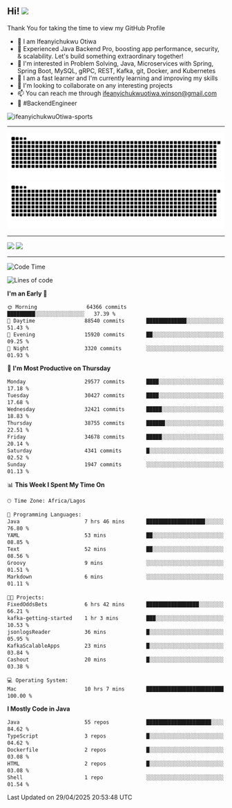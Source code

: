 <!-- BLOG-POST-LIST:START --><!-- BLOG-POST-LIST:END -->

## Hi! <img src="https://media.giphy.com/media/hvRJCLFzcasrR4ia7z/giphy.gif" width="4%"> 

Thank You for taking the time to view my GitHub Profile

- 👋 I am Ifeanyichukwu Otiwa
- 🚀 Experienced Java Backend Pro, boosting app performance, security, & scalability. Let's build something extraordinary together!
- 👀 I'm interested in Problem Solving, Java, Microservices with Spring, Spring Boot, MySQL, gRPC, REST, Kafka, git, Docker, and Kubernetes
- 🌱 I am a fast learner and I'm currently learning and improving my skills
- 💞️ I'm looking to collaborate on any interesting projects
- 📫 You can reach me through ifeanyichukwuotiwa.winson@gmail.com
- 🚀 #BackendEngineer

<p align="left" marginTop="10px"> <img src="https://komarev.com/ghpvc/?username=ifeanyichukwuOtiwa-sports&label=Profile%20views&color=0e75b6&style=for-the-badge" alt="ifeanyichukwuOtiwa-sports" /> </p>

***

<!--🐍📈SNAKEGRAPH / 🌐WEBSITE: https://github.com/Platane/snk -->
![github contribution grid snake animation](https://raw.githubusercontent.com/ifeanyichukwuOtiwa-sports/ifeanyichukwuOtiwa-sports/output/github-contribution-grid-snake-dark.svg#gh-dark-mode-only)![github contribution grid snake animation](https://raw.githubusercontent.com/ifeanyichukwuOtiwa-sports/ifeanyichukwuOtiwa-sports/output/github-contribution-grid-snake.svg#gh-light-mode-only)

***

<p float="left">
  <img float="left" src="https://github-readme-stats.vercel.app/api?username=ifeanyichukwuOtiwa-sports&count_private=true&include_all_commits=true&theme=react&show_icons=true" />
  <img float="right" src="https://github-readme-stats.vercel.app/api/top-langs/?username=ifeanyichukwuOtiwa-sports&layout=compact&show_icons=true&theme=react" /> 
</p>

***



<!--START_SECTION:waka-->
![Code Time](http://img.shields.io/badge/Code%20Time-3%2C645%20hrs%209%20mins-blue)

![Lines of code](https://img.shields.io/badge/From%20Hello%20World%20I%27ve%20Written-48.0%20million%20lines%20of%20code-blue)

**I'm an Early 🐤** 

```text
🌞 Morning                64366 commits       █████████░░░░░░░░░░░░░░░░   37.39 % 
🌆 Daytime                88540 commits       █████████████░░░░░░░░░░░░   51.43 % 
🌃 Evening                15920 commits       ██░░░░░░░░░░░░░░░░░░░░░░░   09.25 % 
🌙 Night                  3320 commits        ░░░░░░░░░░░░░░░░░░░░░░░░░   01.93 % 
```
📅 **I'm Most Productive on Thursday** 

```text
Monday                   29577 commits       ████░░░░░░░░░░░░░░░░░░░░░   17.18 % 
Tuesday                  30427 commits       ████░░░░░░░░░░░░░░░░░░░░░   17.68 % 
Wednesday                32421 commits       █████░░░░░░░░░░░░░░░░░░░░   18.83 % 
Thursday                 38755 commits       ██████░░░░░░░░░░░░░░░░░░░   22.51 % 
Friday                   34678 commits       █████░░░░░░░░░░░░░░░░░░░░   20.14 % 
Saturday                 4341 commits        █░░░░░░░░░░░░░░░░░░░░░░░░   02.52 % 
Sunday                   1947 commits        ░░░░░░░░░░░░░░░░░░░░░░░░░   01.13 % 
```


📊 **This Week I Spent My Time On** 

```text
🕑︎ Time Zone: Africa/Lagos

💬 Programming Languages: 
Java                     7 hrs 46 mins       ███████████████████░░░░░░   76.80 % 
YAML                     53 mins             ██░░░░░░░░░░░░░░░░░░░░░░░   08.85 % 
Text                     52 mins             ██░░░░░░░░░░░░░░░░░░░░░░░   08.56 % 
Groovy                   9 mins              ░░░░░░░░░░░░░░░░░░░░░░░░░   01.51 % 
Markdown                 6 mins              ░░░░░░░░░░░░░░░░░░░░░░░░░   01.11 % 

🐱‍💻 Projects: 
FixedOddsBets            6 hrs 42 mins       █████████████████░░░░░░░░   66.21 % 
kafka-getting-started    1 hr 3 mins         ███░░░░░░░░░░░░░░░░░░░░░░   10.53 % 
jsonlogsReader           36 mins             █░░░░░░░░░░░░░░░░░░░░░░░░   05.95 % 
KafkaScalableApps        23 mins             █░░░░░░░░░░░░░░░░░░░░░░░░   03.84 % 
Cashout                  20 mins             █░░░░░░░░░░░░░░░░░░░░░░░░   03.38 % 

💻 Operating System: 
Mac                      10 hrs 7 mins       █████████████████████████   100.00 % 
```

**I Mostly Code in Java** 

```text
Java                     55 repos            █████████████████████░░░░   84.62 % 
TypeScript               3 repos             █░░░░░░░░░░░░░░░░░░░░░░░░   04.62 % 
Dockerfile               2 repos             █░░░░░░░░░░░░░░░░░░░░░░░░   03.08 % 
HTML                     2 repos             █░░░░░░░░░░░░░░░░░░░░░░░░   03.08 % 
Shell                    1 repo              ░░░░░░░░░░░░░░░░░░░░░░░░░   01.54 % 
```




 Last Updated on 29/04/2025 20:53:48 UTC
<!--END_SECTION:waka-->

<!--
<p align="center">
![trophy](https://github-profile-trophy.vercel.app/?username=ifeanyichukwuOtiwa-sports&theme=onedark) (https://github.com/ryo-ma/github-profile-trophy)
</p>
-->

<!---
ifeanyi-otiwa/ifeanyi-otiwa is a ✨ special ✨ repository because its `README.md` (this file) appears on your GitHub profile.
You can click the Preview link to take a look at your changes.
--->
